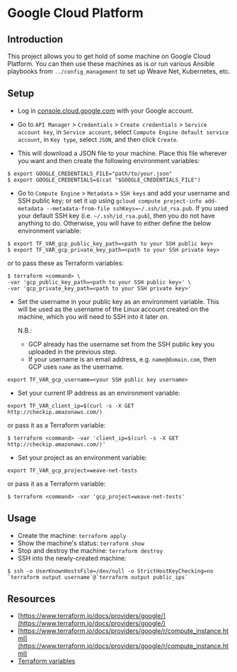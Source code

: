 # Google Cloud Platform

## Introduction

This project allows you to get hold of some machine on Google Cloud Platform.
You can then use these machines as is or run various Ansible playbooks from `../config_management` to set up Weave Net, Kubernetes, etc.

## Setup

* Log in [console.cloud.google.com](https://console.cloud.google.com) with your Google account.

* Go to `API Manager` > `Credentials` > `Create credentials` > `Service account key`, 
  in `Service account`, select `Compute Engine default service account`,
  in `Key type`, select `JSON`, and then click `Create`.

* This will download a JSON file to your machine. Place this file wherever you want and then create the following environment variables:

```
$ export GOOGLE_CREDENTIALS_FILE="path/to/your.json"
$ export GOOGLE_CREDENTIALS=$(cat "$GOOGLE_CREDENTIALS_FILE")
```

* Go to `Compute Engine` > `Metadata` > `SSH keys` and add your username and SSH public key;
  or
  set it up using `gcloud compute project-info add-metadata --metadata-from-file sshKeys=~/.ssh/id_rsa.pub`.
  If you used your default SSH key (i.e. `~/.ssh/id_rsa.pub`), then you do not have anything to do.
  Otherwise, you will have to either define the below environment variable:

``` 
$ export TF_VAR_gcp_public_key_path=<path to your SSH public key>
$ export TF_VAR_gcp_private_key_path=<path to your SSH private key>
```

  or to pass these as Terraform variables:

```
$ terraform <command> \
-var 'gcp_public_key_path=<path to your SSH public key>' \
-var 'gcp_private_key_path=<path to your SSH private key>'
```

* Set the username in your public key as an environment variable.
  This will be used as the username of the Linux account created on the machine, which you will need to SSH into it later on.

  N.B.: 
  * GCP already has the username set from the SSH public key you uploaded in the previous step.
  * If your username is an email address, e.g. `name@domain.com`, then GCP uses `name` as the username.

```
export TF_VAR_gcp_username=<your SSH public key username>
```

* Set your current IP address as an environment variable:

```
export TF_VAR_client_ip=$(curl -s -X GET http://checkip.amazonaws.com/)
```

  or pass it as a Terraform variable:

```
$ terraform <command> -var 'client_ip=$(curl -s -X GET http://checkip.amazonaws.com/)'
```

* Set your project as an environment variable:

```
export TF_VAR_gcp_project=weave-net-tests
```

  or pass it as a Terraform variable:

```
$ terraform <command> -var 'gcp_project=weave-net-tests'
```

## Usage

* Create the machine: `terraform apply`
* Show the machine's status: `terraform show`
* Stop and destroy the machine: `terraform destroy`
* SSH into the newly-created machine:

```
$ ssh -o UserKnownHostsFile=/dev/null -o StrictHostKeyChecking=no `terraform output username`@`terraform output public_ips`
```

## Resources

* [https://www.terraform.io/docs/providers/google/](https://www.terraform.io/docs/providers/google/)
* [https://www.terraform.io/docs/providers/google/r/compute_instance.html](https://www.terraform.io/docs/providers/google/r/compute_instance.html)
* [Terraform variables](https://www.terraform.io/intro/getting-started/variables.html)
